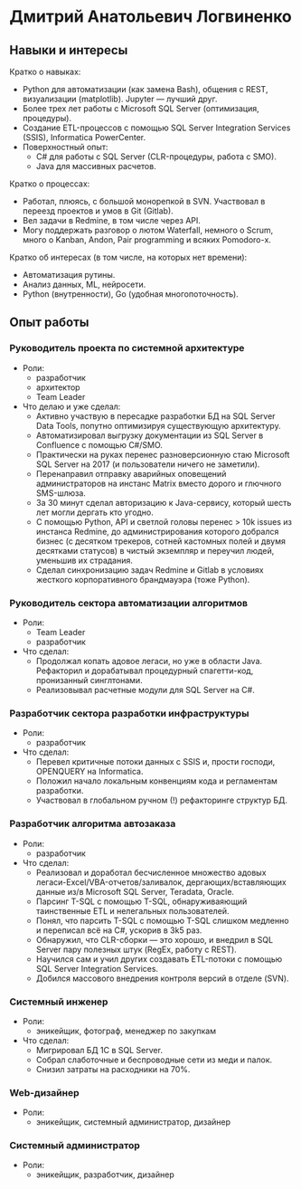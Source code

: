 # Дмитрий Анатольевич Логвиненко

## Навыки и интересы

Кратко о навыках:

- Python для автоматизации (как замена Bash), общения с REST, визуализации (matplotlib). Jupyter — лучший друг.
- Более трех лет работы с Microsoft SQL Server (оптимизация, процедуры).
- Создание ETL-процессов с помощью SQL Server Integration Services (SSIS), Informatica  PowerCenter.
- Поверхностный опыт:
    - С# для работы с SQL Server (CLR-процедуры, работа с SMO).
    - Java для массивных расчетов.

Кратко о процессах:

- Работал, плюясь, с большой монорепкой в SVN. Участвовал в переезд проектов и умов в Git (Gitlab).
- Вел задачи в Redmine, в том числе через API.
- Могу поддержать разговор о лютом Waterfall, немного о Scrum, много о Kanban, Andon, Pair programming и всяких Pomodoro-х.

Кратко об интересах (в том числе, на которых нет времени):

- Автоматизация рутины.
- Анализ данных, ML, нейросети.
- Python (внутренности), Go (удобная многопоточность).


## Опыт работы

### Руководитель проекта по системной архитектуре

- Роли:
    - разработчик
    - архитектор
    - Team Leader
- Что делаю и уже сделал:
    - Активно участвую в пересадке разработки БД на SQL Server Data Tools, попутно оптимизируя существующую архитектуру.
    - Автоматизировал выгрузку документации из SQL Server в Confluence с помощью C#/SMO.
    - Практически на руках перенес разноверсионную стаю Microsoft SQL Server на 2017 (и пользователи ничего не заметили).
    - Перенаправил отправку аварийных оповещений администраторов на инстанс Matrix вместо дорого и глючного SMS-шлюза.
    - За 30 минут сделал авторизацию к Java-сервису, который шесть лет могли дергать кто угодно.
    - С помощью Python, API и светлой головы перенес > 10k issues из инстанса Redmine, до администрирования которого добрался бизнес (с десятком трекеров, сотней кастомных полей и двумя десятками статусов) в чистый экземпляр и переучил людей, уменьшив их страдания.
    - Сделал синхронизацию задач Redmine и Gitlab в условиях жесткого корпоративного брандмауэра (тоже Python).


### Руководитель сектора автоматизации алгоритмов

- Роли:
    - Team Leader
    - разработчик 
- Что сделал:
    - Продолжал копать адовое легаси, но уже в области Java. Рефакторил и дорабатывал процедурный спагетти-код, пронизанный синглтонами.
    - Реализовывал расчетные модули для SQL Server на C#.


### Разработчик сектора разработки инфраструктуры

- Роли:
    - разработчик
- Что сделал:
    - Перевел критичные потоки данных с SSIS и, прости господи, OPENQUERY на Informatica.
    - Положил начало локальным конвенциям кода и регламентам разработки.
    - Участвовал в глобальном ручном (!) рефакторинге структур БД.


### Разработчик алгоритма автозаказа

- Роли:
    - разработчик
- Что сделал:
    - Реализовал и доработал бесчисленное множество адовых легаси-Excel/VBA-отчетов/заливалок, дергающих/вставляющих данные из/в Microsoft SQL Server, Teradata, Oracle.
    - Парсинг T-SQL с помощью T-SQL, обнаруживаяющий таинственные ETL и нелегальных пользователей.
    - Понял, что парсить T-SQL с помощью T-SQL слишком медленно и переписал всё на C#, ускорив в 3k5 раз.
    - Обнаружил, что CLR-сборки — это хорошо, и внедрил в SQL Server пару полезных штук (RegEx, работу с REST).
    - Научился сам и учил других создавать ETL-потоки с помощью SQL Server Integration Services.
    - Добился массового внедрения контроля версий в отделе (SVN).


### Системный инженер

- Роли:
    - эникейщик, фотограф, менеджер по закупкам
- Что сделал:
    - Мигрировал БД 1С в SQL Server.
    - Собрал слаботочные и беспроводные сети из меди и палок.
    - Снизил затраты на расходники на 70%.


### Web-дизайнер

- Роли:
    - эникейщик, системный администратор, дизайнер


### Системный администратор

- Роли:
    - эникейщик, разработчик, дизайнер
